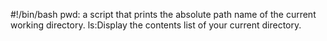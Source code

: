 #!/bin/bash
pwd: a script that prints the absolute path name of the current working directory.
ls:Display the contents list of your current directory.

